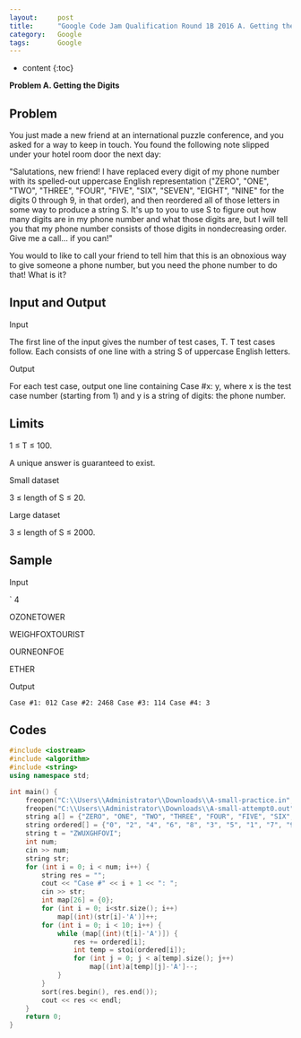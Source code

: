 ```yaml
---
layout:     post
title:      "Google Code Jam Qualification Round 1B 2016 A. Getting the Digits"
category:   Google
tags:       Google
---
```


* content
{:toc}

**Problem A. Getting the Digits**

## Problem

You just made a new friend at an international puzzle conference, and you asked for a way to keep in touch. You found the following note slipped under your hotel room door the next day:

"Salutations, new friend! I have replaced every digit of my phone number with its spelled-out uppercase English representation ("ZERO", "ONE", "TWO", "THREE", "FOUR", "FIVE", "SIX", "SEVEN", "EIGHT", "NINE" for the digits 0 through 9, in that order), and then reordered all of those letters in some way to produce a string S. It's up to you to use S to figure out how many digits are in my phone number and what those digits are, but I will tell you that my phone number consists of those digits in nondecreasing order. Give me a call... if you can!"

You would to like to call your friend to tell him that this is an obnoxious way to give someone a phone number, but you need the phone number to do that! What is it?

## Input and Output

Input

The first line of the input gives the number of test cases, T. T test cases follow. Each consists of one line with a string S of uppercase English letters.

Output

For each test case, output one line containing Case #x: y, where x is the test case number (starting from 1) and y is a string of digits: the phone number.

## Limits

1 ≤ T ≤ 100.

A unique answer is guaranteed to exist.

Small dataset

3 ≤ length of S ≤ 20.

Large dataset

3 ≤ length of S ≤ 2000.

## Sample

Input 
 	
`
4

OZONETOWER

WEIGHFOXTOURIST

OURNEONFOE

ETHER

Output 
 
`
Case #1: 012
Case #2: 2468
Case #3: 114
Case #4: 3
`

## Codes

```cpp
#include <iostream>
#include <algorithm>
#include <string>
using namespace std;

int main() {
    freopen("C:\\Users\\Administrator\\Downloads\\A-small-practice.in","r",stdin);
    freopen("C:\\Users\\Administrator\\Downloads\\A-small-attempt0.out","w",stdout);
    string a[] = {"ZERO", "ONE", "TWO", "THREE", "FOUR", "FIVE", "SIX", "SEVEN", "EIGHT", "NINE"};
    string ordered[] = {"0", "2", "4", "6", "8", "3", "5", "1", "7", "9"};
    string t = "ZWUXGHFOVI";
    int num;
    cin >> num;
    string str;
    for (int i = 0; i < num; i++) {
        string res = "";
        cout << "Case #" << i + 1 << ": ";
        cin >> str;
        int map[26] = {0};
        for (int i = 0; i<str.size(); i++)
            map[(int)(str[i]-'A')]++;
        for (int i = 0; i < 10; i++) {
            while (map[(int)(t[i]-'A')]) {
                res += ordered[i];
                int temp = stoi(ordered[i]);
                for (int j = 0; j < a[temp].size(); j++)
                    map[(int)a[temp][j]-'A']--;
            }
        }
        sort(res.begin(), res.end());
        cout << res << endl;
    }
    return 0;
}
```